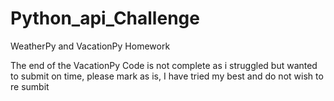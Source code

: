 # Python_api_Challenge
WeatherPy and VacationPy Homework







The end of the VacationPy Code is not complete as i struggled but wanted to submit on time, please mark as is, I have tried my best and do not wish to re sumbit
